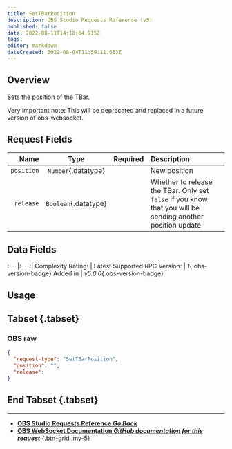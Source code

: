 ```yaml
---
title: SetTBarPosition
description: OBS Studio Requests Reference (v5)
published: false
date: 2022-08-11T14:18:04.915Z
tags: 
editor: markdown
dateCreated: 2022-08-04T11:59:11.613Z
---
```


## Overview
Sets the position of the TBar.

Very important note: This will be deprecated and replaced in a future version of obs-websocket.

## Request Fields
Name | Type | Required| Description |
----:|:----:|:-------:|:------------|
`position` | `Number`{.datatype} | <i class="mdi mdi-check-bold"></i> | New position | `>= 0.0, <= 1.0`{.datatype}
`release` | `Boolean`{.datatype} | <i class="mdi mdi-close-thick"></i> | Whether to release the TBar. Only set `false` if you know that you will be sending another position update

## Data Fields
:---|:---:|
Complexity Rating: | <span class="stars stars--3"></span>
Latest Supported RPC Version: | *1*{.obs-version-badge}
Added in | *v5.0.0*{.obs-version-badge}

## Usage
## Tabset {.tabset}
### OBS raw
```json
{
  "request-type": "SetTBarPosition",
  "position": "",
  "release": 
}
```
## End Tabset {.tabset}

---

- [<i class="mdi mdi-chevron-left"></i>**OBS Studio Requests Reference *Go Back***](/en/Broadcasters/OBS/Requests)
- [<i class="mdi mdi-github"></i> **OBS WebSocket Documentation *GitHub documentation for this request***](https://github.com/obsproject/obs-websocket/blob/master/docs/generated/protocol.md#settbarposition)
{.btn-grid .my-5}
